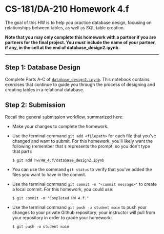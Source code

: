 # CS-181/DA-210 Homework 4.f

The goal of this HW is to help you practice database design, focusing on relationships between tables, as well as SQL table creation.

**Note that you may only complete this homework with a partner if you are partners for the final project.  You _must_ include the name of your partner, if any, in the cell at the end of database_design2.ipynb.**

---

## Step 1: Database Design

Complete Parts A-C of [`database_design2.ipynb`](database_design2.ipynb).  This notebook contains exercises that continue to guide you through the process of designing and creating tables in a relational database.

## Step 2: Submission

Recall the general submission workflow, summarized here:

- Make your changes to complete the homework.

- Use the terminal command `git add <filepath>` for each file that you've changed and want to submit.  For this homework, you'll likely want the following (remember that `$` represents the prompt, so you don't type that part):

    ```
    $ git add hw/HW_4.f/database_design2.ipynb
    ```

- You can use the command `git status` to verify that you've added the files you want to have in the commit.

- Use the terminal command `git commit -m "<commit message>"` to create a local commit.  For this homework, you could use:

    ```
    $ git commit -m "Completed HW 4.f."
    ```

- Use the terminal command `git push -u student main` to push your changes to your private Github repository; your instructor will pull from your repository in order to grade your homework:

    ```
    $ git push -u student main
    ```